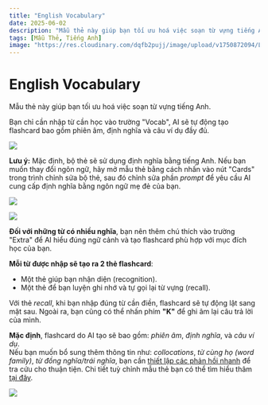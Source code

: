 ```yaml
---
title: "English Vocabulary"
date: 2025-06-02
description: "Mẫu thẻ này giúp bạn tối ưu hoá việc soạn từ vựng tiếng Anh. Bạn chỉ cần nhập từ cần học vào trường Vocab, AI sẽ tự động tạo flashcard bao gồm phiên âm, định nghĩa và câu ví dụ đầy đủ."
tags: [Mẫu Thẻ, Tiếng Anh]
image: "https://res.cloudinary.com/dqfb2pujj/image/upload/v1750872094/Langki/j5nfqgtm6bpxuev93ztl.png"
---
```


# English Vocabulary

Mẫu thẻ này giúp bạn tối ưu hoá việc soạn từ vựng tiếng Anh.

<!--truncate-->

Bạn chỉ cần nhập từ cần học vào trường "Vocab", AI sẽ tự động tạo flashcard bao gồm phiên âm, định nghĩa và câu ví dụ đầy đủ.

![](https://res.cloudinary.com/dqfb2pujj/image/upload/v1750875212/Langki/wjsy7ddljsljzzsah1tx.gif)

**Lưu ý:** Mặc định, bộ thẻ sẽ sử dụng định nghĩa bằng tiếng Anh. Nếu bạn muốn thay đổi ngôn ngữ, hãy mở mẫu thẻ bằng cách nhấn vào nút "Cards" trong trình chỉnh sửa bộ thẻ, sau đó chỉnh sửa phần _prompt_ để yêu cầu AI cung cấp định nghĩa bằng ngôn ngữ mẹ đẻ của bạn.

![](https://res.cloudinary.com/dqfb2pujj/image/upload/v1750492139/Langki/wpl2vsguarqindjfryqj.png)

![](https://res.cloudinary.com/dqfb2pujj/image/upload/v1750872270/Langki/ecxo8hahpnowhnaursgq.png)

**Đối với những từ có nhiều nghĩa**, bạn nên thêm chú thích vào trường "Extra" để AI hiểu đúng ngữ cảnh và tạo flashcard phù hợp với mục đích học của bạn.

**Mỗi từ được nhập sẽ tạo ra 2 thẻ flashcard**:

- Một thẻ giúp bạn nhận diện (recognition).
- Một thẻ để bạn luyện ghi nhớ và tự gọi lại từ vựng (recall).

Với thẻ _recall_, khi bạn nhập đúng từ cần điền, flashcard sẽ tự động lật sang mặt sau. Ngoài ra, bạn cũng có thể nhấn phím **"K"** để ghi âm lại câu trả lời của mình.

**Mặc định**, flashcard do AI tạo sẽ bao gồm: _phiên âm_, _định nghĩa_, và _câu ví dụ_.  
Nếu bạn muốn bổ sung thêm thông tin như: _collocations_, _từ cùng họ (word family)_, _từ đồng nghĩa/trái nghĩa_, bạn cần [thiết lập các phản hồi nhanh](https://langki.net/vi/docs/langki_configuration/#g%E1%BB%A3i-%C3%BD-ph%E1%BA%A3n-h%E1%BB%93i) để tra cứu cho thuận tiện. Chi tiết tuỳ chỉnh mẫu thẻ bạn có thể tìm hiểu thâm [tại đây](https://langki.net/vi/docs/langki_configuration).

![](https://res.cloudinary.com/dqfb2pujj/image/upload/v1750872639/Langki/hulrrhol6ol6nyoii1ia.png)
